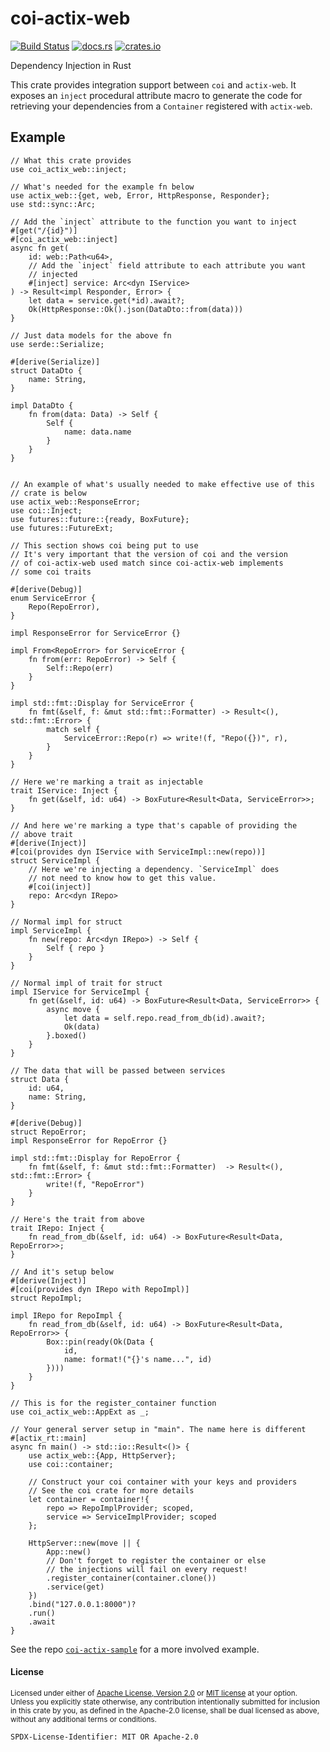 # coi-actix-web

[![Build Status](https://travis-ci.org/Nashenas88/coi-actix-web.svg?branch=master)](https://travis-ci.org/Nashenas88/coi-actix-web)
[![docs.rs](https://docs.rs/coi-actix-web/badge.svg)](https://docs.rs/coi-actix-web)
[![crates.io](https://img.shields.io/crates/v/coi-actix-web.svg)](https://crates.io/crates/coi-actix-web)

Dependency Injection in Rust

This crate provides integration support between `coi` and `actix-web`. It
exposes an `inject` procedural attribute macro to generate the code for
retrieving your dependencies from a `Container` registered with `actix-web`.

## Example

```rust,no_run
// What this crate provides
use coi_actix_web::inject;

// What's needed for the example fn below
use actix_web::{get, web, Error, HttpResponse, Responder};
use std::sync::Arc;

// Add the `inject` attribute to the function you want to inject
#[get("/{id}")]
#[coi_actix_web::inject]
async fn get(
    id: web::Path<u64>,
    // Add the `inject` field attribute to each attribute you want
    // injected
    #[inject] service: Arc<dyn IService>
) -> Result<impl Responder, Error> {
    let data = service.get(*id).await?;
    Ok(HttpResponse::Ok().json(DataDto::from(data)))
}

// Just data models for the above fn
use serde::Serialize;

#[derive(Serialize)]
struct DataDto {
    name: String,
}

impl DataDto {
    fn from(data: Data) -> Self {
        Self {
            name: data.name
        }
    }
}


// An example of what's usually needed to make effective use of this
// crate is below
use actix_web::ResponseError;
use coi::Inject;
use futures::future::{ready, BoxFuture};
use futures::FutureExt;

// This section shows coi being put to use
// It's very important that the version of coi and the version
// of coi-actix-web used match since coi-actix-web implements
// some coi traits

#[derive(Debug)]
enum ServiceError {
    Repo(RepoError),
}

impl ResponseError for ServiceError {}

impl From<RepoError> for ServiceError {
    fn from(err: RepoError) -> Self {
        Self::Repo(err)
    }
}

impl std::fmt::Display for ServiceError {
    fn fmt(&self, f: &mut std::fmt::Formatter) -> Result<(), std::fmt::Error> {
        match self {
            ServiceError::Repo(r) => write!(f, "Repo({})", r),
        }
    }
}

// Here we're marking a trait as injectable
trait IService: Inject {
    fn get(&self, id: u64) -> BoxFuture<Result<Data, ServiceError>>;
}

// And here we're marking a type that's capable of providing the
// above trait
#[derive(Inject)]
#[coi(provides dyn IService with ServiceImpl::new(repo))]
struct ServiceImpl {
    // Here we're injecting a dependency. `ServiceImpl` does
    // not need to know how to get this value.
    #[coi(inject)]
    repo: Arc<dyn IRepo>
}

// Normal impl for struct
impl ServiceImpl {
    fn new(repo: Arc<dyn IRepo>) -> Self {
        Self { repo }
    }
}

// Normal impl of trait for struct
impl IService for ServiceImpl {
    fn get(&self, id: u64) -> BoxFuture<Result<Data, ServiceError>> {
        async move {
            let data = self.repo.read_from_db(id).await?;
            Ok(data)
        }.boxed()
    }
}

// The data that will be passed between services
struct Data {
    id: u64,
    name: String,
}

#[derive(Debug)]
struct RepoError;
impl ResponseError for RepoError {}

impl std::fmt::Display for RepoError {
    fn fmt(&self, f: &mut std::fmt::Formatter)  -> Result<(), std::fmt::Error> {
        write!(f, "RepoError")
    }
}

// Here's the trait from above
trait IRepo: Inject {
    fn read_from_db(&self, id: u64) -> BoxFuture<Result<Data, RepoError>>;
}

// And it's setup below
#[derive(Inject)]
#[coi(provides dyn IRepo with RepoImpl)]
struct RepoImpl;

impl IRepo for RepoImpl {
    fn read_from_db(&self, id: u64) -> BoxFuture<Result<Data, RepoError>> {
        Box::pin(ready(Ok(Data {
            id,
            name: format!("{}'s name...", id)
        })))
    }
}

// This is for the register_container function
use coi_actix_web::AppExt as _;

// Your general server setup in "main". The name here is different
#[actix_rt::main]
async fn main() -> std::io::Result<()> {
    use actix_web::{App, HttpServer};
    use coi::container;

    // Construct your coi container with your keys and providers
    // See the coi crate for more details
    let container = container!{
        repo => RepoImplProvider; scoped,
        service => ServiceImplProvider; scoped
    };

    HttpServer::new(move || {
        App::new()
        // Don't forget to register the container or else
        // the injections will fail on every request!
        .register_container(container.clone())
        .service(get)
    })
    .bind("127.0.0.1:8000")?
    .run()
    .await
}
```

See the repo [`coi-actix-sample`] for a more involved example.

[`coi-actix-sample`]: https://github.com/Nashenas88/coi-actix-sample

#### License

<sup>
Licensed under either of <a href="LICENSE.Apache-2.0">Apache License, Version
2.0</a> or <a href="LICENSE.MIT">MIT license</a> at your option.
</sup>

<br/>

<sub>
Unless you explicitly state otherwise, any contribution intentionally submitted
for inclusion in this crate by you, as defined in the Apache-2.0 license, shall
be dual licensed as above, without any additional terms or conditions.
</sub>

`SPDX-License-Identifier: MIT OR Apache-2.0`
